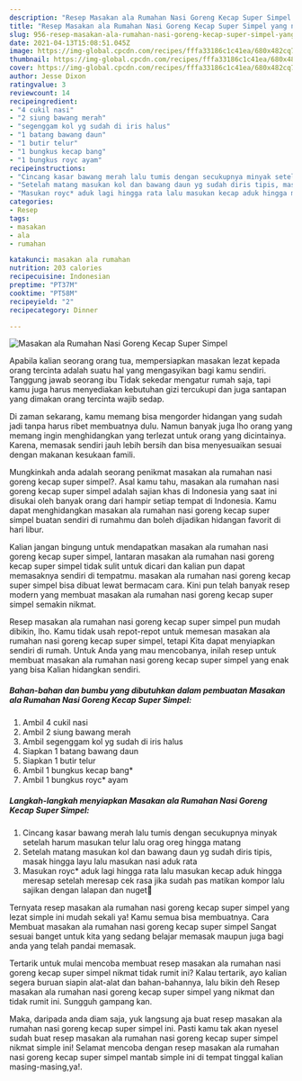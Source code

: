 ```yaml
---
description: "Resep Masakan ala Rumahan Nasi Goreng Kecap Super Simpel yang nikmat Untuk Jualan"
title: "Resep Masakan ala Rumahan Nasi Goreng Kecap Super Simpel yang nikmat Untuk Jualan"
slug: 956-resep-masakan-ala-rumahan-nasi-goreng-kecap-super-simpel-yang-nikmat-untuk-jualan
date: 2021-04-13T15:08:51.045Z
image: https://img-global.cpcdn.com/recipes/fffa33186c1c41ea/680x482cq70/masakan-ala-rumahan-nasi-goreng-kecap-super-simpel-foto-resep-utama.jpg
thumbnail: https://img-global.cpcdn.com/recipes/fffa33186c1c41ea/680x482cq70/masakan-ala-rumahan-nasi-goreng-kecap-super-simpel-foto-resep-utama.jpg
cover: https://img-global.cpcdn.com/recipes/fffa33186c1c41ea/680x482cq70/masakan-ala-rumahan-nasi-goreng-kecap-super-simpel-foto-resep-utama.jpg
author: Jesse Dixon
ratingvalue: 3
reviewcount: 14
recipeingredient:
- "4 cukil nasi"
- "2 siung bawang merah"
- "segenggam kol yg sudah di iris halus"
- "1 batang bawang daun"
- "1 butir telur"
- "1 bungkus kecap bang"
- "1 bungkus royc ayam"
recipeinstructions:
- "Cincang kasar bawang merah lalu tumis dengan secukupnya minyak setelah harum masukan telur lalu orag oreg hingga matang"
- "Setelah matang masukan kol dan bawang daun yg sudah diris tipis, masak hingga layu lalu masukan nasi aduk rata"
- "Masukan royc* aduk lagi hingga rata lalu masukan kecap aduk hingga meresap setelah meresap cek rasa jika sudah pas matikan kompor lalu sajikan dengan lalapan dan nuget🤤"
categories:
- Resep
tags:
- masakan
- ala
- rumahan

katakunci: masakan ala rumahan 
nutrition: 203 calories
recipecuisine: Indonesian
preptime: "PT37M"
cooktime: "PT58M"
recipeyield: "2"
recipecategory: Dinner

---
```



![Masakan ala Rumahan Nasi Goreng Kecap Super Simpel](https://img-global.cpcdn.com/recipes/fffa33186c1c41ea/680x482cq70/masakan-ala-rumahan-nasi-goreng-kecap-super-simpel-foto-resep-utama.jpg)

Apabila kalian seorang orang tua, mempersiapkan masakan lezat kepada orang tercinta adalah suatu hal yang mengasyikan bagi kamu sendiri. Tanggung jawab seorang ibu Tidak sekedar mengatur rumah saja, tapi kamu juga harus menyediakan kebutuhan gizi tercukupi dan juga santapan yang dimakan orang tercinta wajib sedap.

Di zaman  sekarang, kamu memang bisa mengorder hidangan yang sudah jadi tanpa harus ribet membuatnya dulu. Namun banyak juga lho orang yang memang ingin menghidangkan yang terlezat untuk orang yang dicintainya. Karena, memasak sendiri jauh lebih bersih dan bisa menyesuaikan sesuai dengan makanan kesukaan famili. 



Mungkinkah anda adalah seorang penikmat masakan ala rumahan nasi goreng kecap super simpel?. Asal kamu tahu, masakan ala rumahan nasi goreng kecap super simpel adalah sajian khas di Indonesia yang saat ini disukai oleh banyak orang dari hampir setiap tempat di Indonesia. Kamu dapat menghidangkan masakan ala rumahan nasi goreng kecap super simpel buatan sendiri di rumahmu dan boleh dijadikan hidangan favorit di hari libur.

Kalian jangan bingung untuk mendapatkan masakan ala rumahan nasi goreng kecap super simpel, lantaran masakan ala rumahan nasi goreng kecap super simpel tidak sulit untuk dicari dan kalian pun dapat memasaknya sendiri di tempatmu. masakan ala rumahan nasi goreng kecap super simpel bisa dibuat lewat bermacam cara. Kini pun telah banyak resep modern yang membuat masakan ala rumahan nasi goreng kecap super simpel semakin nikmat.

Resep masakan ala rumahan nasi goreng kecap super simpel pun mudah dibikin, lho. Kamu tidak usah repot-repot untuk memesan masakan ala rumahan nasi goreng kecap super simpel, tetapi Kita dapat menyiapkan sendiri di rumah. Untuk Anda yang mau mencobanya, inilah resep untuk membuat masakan ala rumahan nasi goreng kecap super simpel yang enak yang bisa Kalian hidangkan sendiri.

<!--inarticleads1-->

##### Bahan-bahan dan bumbu yang dibutuhkan dalam pembuatan Masakan ala Rumahan Nasi Goreng Kecap Super Simpel:

1. Ambil 4 cukil nasi
1. Ambil 2 siung bawang merah
1. Ambil segenggam kol yg sudah di iris halus
1. Siapkan 1 batang bawang daun
1. Siapkan 1 butir telur
1. Ambil 1 bungkus kecap bang*
1. Ambil 1 bungkus royc* ayam




<!--inarticleads2-->

##### Langkah-langkah menyiapkan Masakan ala Rumahan Nasi Goreng Kecap Super Simpel:

1. Cincang kasar bawang merah lalu tumis dengan secukupnya minyak setelah harum masukan telur lalu orag oreg hingga matang
1. Setelah matang masukan kol dan bawang daun yg sudah diris tipis, masak hingga layu lalu masukan nasi aduk rata
1. Masukan royc* aduk lagi hingga rata lalu masukan kecap aduk hingga meresap setelah meresap cek rasa jika sudah pas matikan kompor lalu sajikan dengan lalapan dan nuget🤤




Ternyata resep masakan ala rumahan nasi goreng kecap super simpel yang lezat simple ini mudah sekali ya! Kamu semua bisa membuatnya. Cara Membuat masakan ala rumahan nasi goreng kecap super simpel Sangat sesuai banget untuk kita yang sedang belajar memasak maupun juga bagi anda yang telah pandai memasak.

Tertarik untuk mulai mencoba membuat resep masakan ala rumahan nasi goreng kecap super simpel nikmat tidak rumit ini? Kalau tertarik, ayo kalian segera buruan siapin alat-alat dan bahan-bahannya, lalu bikin deh Resep masakan ala rumahan nasi goreng kecap super simpel yang nikmat dan tidak rumit ini. Sungguh gampang kan. 

Maka, daripada anda diam saja, yuk langsung aja buat resep masakan ala rumahan nasi goreng kecap super simpel ini. Pasti kamu tak akan nyesel sudah buat resep masakan ala rumahan nasi goreng kecap super simpel nikmat simple ini! Selamat mencoba dengan resep masakan ala rumahan nasi goreng kecap super simpel mantab simple ini di tempat tinggal kalian masing-masing,ya!.


